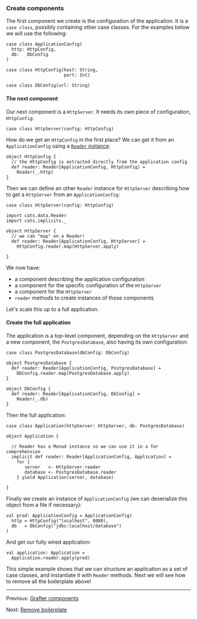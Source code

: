 
### Create components

The first component we create is the configuration of the application. 
It is a `case class`, possibly containing other case classes. For the examples below we will use the following:

```tut:silent:nofail
case class ApplicationConfig(
  http: HttpConfig,
  db:   DbConfig
)

case class HttpConfig(host: String,
                      port: Int)

case class DbConfig(url: String)
```

#### The next component

Our next component is a `HttpServer`. It needs its own piece of configuration, `HttpConfig`:
```tut:silent:nofail
case class HttpServer(config: HttpConfig)
``` 

How do we get an `HttpConfig` in the first place? 
We can get it from an `ApplicationConfig` using a [`Reader` instance](http://eed3si9n.com/herding-cats/Reader.html):

```tut:silent:fail
object HttpConfig {
  // the HttpConfig is extracted directly from the application config
  def reader: Reader[ApplicationConfig, HttpConfig] =
    Reader(_.http)
}
```

Then we can define an other `Reader` instance for `HttpServer` describing how to get a `HttpServer` from an `ApplicationConfig`:

```tut:silent:nofail
case class HttpServer(config: HttpConfig)

import cats.data.Reader
import cats.implicits._

object HttpServer {
  // we can "map" on a Reader!
  def reader: Reader[ApplicationConfig, HttpServer] =
    HttpConfig.reader.map(HttpServer.apply)

}
```

We now have:

 - a component describing the application configuration
 - a component for the specific configuration of the `HttpServer`
 - a component for the `HttpServer`
 - `reader` methods to create instances of those components

Let's scale this up to a full application.

#### Create the full application

The application is a top-level component, depending on the `HttpServer` and a new component, the `PostgresDatabase`, also having
its own configuration:

```tut:silent:nofail
case class PostgresDatabase(dbConfig: DbConfig)

object PostgresDatabase {
  def reader: Reader[ApplicationConfig, PostgresDatabase] =
    DbConfig.reader.map(PostgresDatabase.apply)
}

object DbConfig {
  def reader: Reader[ApplicationConfig, DbConfig] =
    Reader(_.db)
}
```

Then the full application:

```tut:silent:nofail
case class Application(httpServer: HttpServer, db: PostgresDatabase)

object Application {

  // Reader has a Monad instance so we can use it in a for comprehension
  implicit def reader: Reader[ApplicationConfig, Application] =
    for {
       server   <- HttpServer.reader
       database <- PostgresDatabase.reader
    } yield Application(server, database)
    
}
```

Finally we create an instance of `ApplicationConfig` (we can deserialize this object from a file if necessary):

```tut:silent:fail
val prod: ApplicationConfig = ApplicationConfig(
  http = HttpConfig("localhost", 8080),
  db   = DbConfig("jdbc:localhost/database")
)
```

And get our fully wired application:

```tut:silent:fail
val application: Application =
  Application.reader.apply(prod)
```

This simple example shows that we can structure an application as a set of case classes, and instantiate it with `Reader` methods.
Next we will see how to remove all the boilerplate above!

----
Previous: [Grafter components](components.md)

Next: [Remove boilerplate](boilerplate.md)
